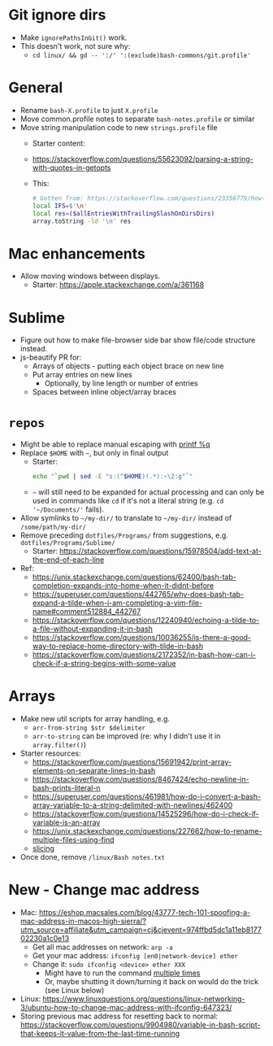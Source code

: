 # Git ignore dirs

* Make `ignorePathsInGit()` work.
* This doesn't work, not sure why:
    - `cd linux/ && gd -- ':/' ':(exclude)bash-commons/git.profile'`

# General

* Rename `bash-X.profile` to just `X.profile`
* Move common.profile notes to separate `bash-notes.profile` or similar
* Move string manipulation code to new `strings.profile` file
    - Starter content:
    - https://stackoverflow.com/questions/55623092/parsing-a-string-with-quotes-in-getopts
    - This:

        ```bash
        # Gotten from: https://stackoverflow.com/questions/23356779/how-can-i-store-the-find-command-results-as-an-array-in-bash/54561526
        local IFS=$'\n'
        local res=($allEntriesWithTrailingSlashOnDirsDirs)
        array.toString -ld '\n' res
        ```

# Mac enhancements

* Allow moving windows between displays.
    - Starter: https://apple.stackexchange.com/a/361168

# Sublime

* Figure out how to make file-browser side bar show file/code structure instead.
* js-beautify PR for:
    - Arrays of objects - putting each object brace on new line
    - Put array entries on new lines
        + Optionally, by line length or number of entries
    - Spaces between inline object/array braces

# `repos`

* Might be able to replace manual escaping with [printf %q](https://stackoverflow.com/questions/589149/bash-script-to-cd-to-directory-with-spaces-in-pathname)
* Replace `$HOME` with `~`, but only in final output
    - Starter:
        ```bash
        echo "`pwd | sed -E "s:(^$HOME)(.*):~\2:g"`"
        ```
    - `~` will still need to be expanded for actual processing and can only be used in commands like `cd` if it's not a literal string (e.g. `cd '~/Documents/'` fails).
* Allow symlinks to `~/my-dir/` to translate to `~/my-dir/` instead of `/some/path/my-dir/`
* Remove preceding `dotfiles/Programs/` from suggestions, e.g. `dotfiles/Programs/Sublime/`
    - Starter: https://stackoverflow.com/questions/15978504/add-text-at-the-end-of-each-line
* Ref:
    - https://unix.stackexchange.com/questions/62400/bash-tab-completion-expands-into-home-when-it-didnt-before
    - https://superuser.com/questions/442765/why-does-bash-tab-expand-a-tilde-when-i-am-completing-a-vim-file-name#comment512884_442767
    - https://stackoverflow.com/questions/12240940/echoing-a-tilde-to-a-file-without-expanding-it-in-bash
    - https://stackoverflow.com/questions/10036255/is-there-a-good-way-to-replace-home-directory-with-tilde-in-bash
    - https://stackoverflow.com/questions/2172352/in-bash-how-can-i-check-if-a-string-begins-with-some-value

# Arrays

* Make new util scripts for array handling, e.g.
    - `arr-from-string $str $delimiter`
    - `arr-to-string` can be improved (re: why I didn't use it in `array.filter()`)
* Starter resources:
    - https://stackoverflow.com/questions/15691942/print-array-elements-on-separate-lines-in-bash
    - https://stackoverflow.com/questions/8467424/echo-newline-in-bash-prints-literal-n
    - https://superuser.com/questions/461981/how-do-i-convert-a-bash-array-variable-to-a-string-delimited-with-newlines/462400
    - https://stackoverflow.com/questions/14525296/how-do-i-check-if-variable-is-an-array
    - https://unix.stackexchange.com/questions/227662/how-to-rename-multiple-files-using-find
    - [slicing](https://stackoverflow.com/questions/1335815/how-to-slice-an-array-in-bash)
* Once done, remove `/linux/Bash notes.txt`

# New - Change mac address

* Mac: https://eshop.macsales.com/blog/43777-tech-101-spoofing-a-mac-address-in-macos-high-sierra/?utm_source=affiliate&utm_campaign=cj&cjevent=974ffbd5dc1a11eb817702230a1c0e13
    - Get all mac addresses on network: `arp -a`
    - Get your mac address: `ifconfig [en0|network-device] ether`
    - Change it: `sudo ifconfig <device> ether XXX`
        + Might have to run the command [multiple times](https://www.reddit.com/r/mac/comments/jzjzoc/changing_mac_address_on_2020_mbp_w_macos_big_sur/)
        + Or, maybe shutting it down/turning it back on would do the trick (see Linux below)
* Linux: https://www.linuxquestions.org/questions/linux-networking-3/ubuntu-how-to-change-mac-address-with-ifconfig-647323/
* Storing previous mac address for resetting back to normal: https://stackoverflow.com/questions/9904980/variable-in-bash-script-that-keeps-it-value-from-the-last-time-running
